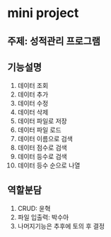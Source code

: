 # mini project

## 주제: 성적관리 프로그램

## 기능설명
1. 데이터 조회
2. 데이터 추가
3. 데이터 수정
4. 데이터 삭제
5. 데이터 파일로 저장
6. 데이터 파일 로드
7. 데이터 이름으로 검색
8. 데이터 점수로 검색
9. 데이터 등수로 검색
10. 데이터 등수 순으로 나열

## 역할분담
1. CRUD: 윤혁
2. 파일 입출력: 박수아
3. 나머지기능은 추후에 토의 후 결정
